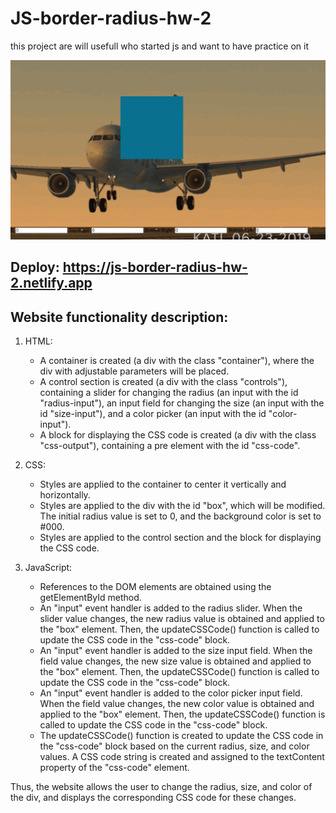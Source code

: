 # JS-border-radius-hw-2
this project are will usefull who started js and want to have practice on it 

![Image alt](https://github.com/AndyMagwayer/JS-border-radius-hw-2/blob/main/Screenshot%202023-09-09%20161934.png)

## Deploy: https://js-border-radius-hw-2.netlify.app


## Website functionality description:


1. HTML:
   - A container is created (a div with the class "container"), where the div with adjustable parameters will be placed.
   - A control section is created (a div with the class "controls"), containing a slider for changing the radius (an input with the id "radius-input"), an input field for changing the size (an input with the id "size-input"), and a color picker (an input with the id "color-input").
   - A block for displaying the CSS code is created (a div with the class "css-output"), containing a pre element with the id "css-code".

2. CSS:
   - Styles are applied to the container to center it vertically and horizontally.
   - Styles are applied to the div with the id "box", which will be modified. The initial radius value is set to 0, and the background color is set to #000.
   - Styles are applied to the control section and the block for displaying the CSS code.

3. JavaScript:
   - References to the DOM elements are obtained using the getElementById method.
   - An "input" event handler is added to the radius slider. When the slider value changes, the new radius value is obtained and applied to the "box" element. Then, the updateCSSCode() function is called to update the CSS code in the "css-code" block.
   - An "input" event handler is added to the size input field. When the field value changes, the new size value is obtained and applied to the "box" element. Then, the updateCSSCode() function is called to update the CSS code in the "css-code" block.
   - An "input" event handler is added to the color picker input field. When the field value changes, the new color value is obtained and applied to the "box" element. Then, the updateCSSCode() function is called to update the CSS code in the "css-code" block.
   - The updateCSSCode() function is created to update the CSS code in the "css-code" block based on the current radius, size, and color values. A CSS code string is created and assigned to the textContent property of the "css-code" element.

Thus, the website allows the user to change the radius, size, and color of the div, and displays the corresponding CSS code for these changes.
